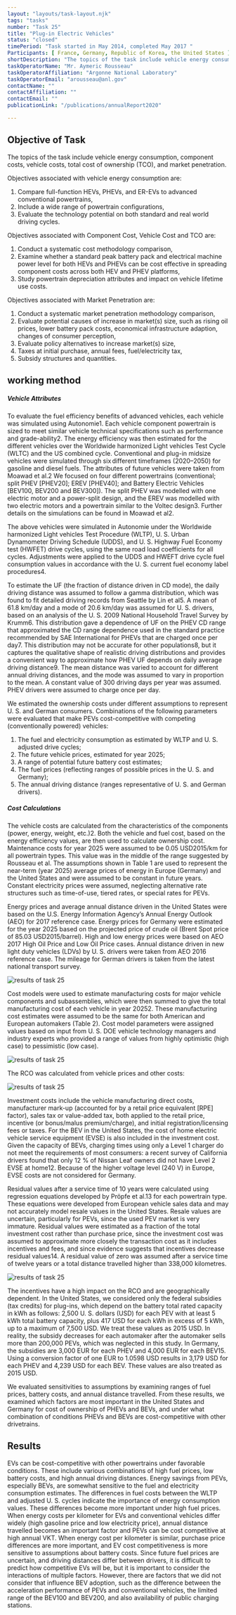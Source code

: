 ```yaml
---
layout: "layouts/task-layout.njk"
tags: "tasks"
number: "Task 25"
title: "Plug-in Electric Vehicles"
status: "closed"
timePeriod: "Task started in May 2014, completed May 2017 "
Participants: [ France, Germany, Republic of Korea, the United States ]
shortDescription: "The topics of the task include vehicle energy consumption, component costs, vehicle costs, total cost of ownership (TCO), and market penetration. "
taskOperatorName: "Mr. Aymeric Rousseau"
taskOperatorAffiliation: "Argonne National Laboratory"
taskOperatorEmail: "arousseau@anl.gov"
contactName: ""
contactAffiliation: ""
contactEmail: ""
publicationLink: "/publications/annualReport2020"

---
```


## Objective of Task
The topics of the task include vehicle energy consumption, component costs, vehicle costs, total cost of ownership (TCO), and market penetration. 

Objectives associated with vehicle energy consumption are: 

1. Compare full-function HEVs, PHEVs, and ER-EVs to advanced conventional powertrains, 
2. Include a wide range of powertrain configurations, 
3. Evaluate the technology potential on both standard and real world driving cycles.  

Objectives associated with Component Cost, Vehicle Cost and TCO are: 

1. Conduct a systematic cost methodology comparison, 
2. Examine whether a standard peak battery pack and electrical machine power level for both HEVs and PHEVs can be cost effective in spreading component costs across both HEV and PHEV platforms, 
3. Study powertrain depreciation attributes and impact on vehicle lifetime use costs.  

Objectives associated with Market Penetration are: 
1. Conduct a systematic market penetration methodology comparison, 
2. Evaluate potential causes of increase in market(s) size, such as rising oil prices, lower battery pack costs, economical infrastructure adaption, changes of consumer perception, 
3. Evaluate policy alternatives to increase market(s) size, 
4. Taxes at initial purchase, annual fees, fuel/electricity tax, 
5. Subsidy structures and quantities. 

## working method
##### Vehicle Attributes  

To evaluate the fuel efficiency benefits of advanced vehicles, each vehicle was simulated using Autonomie1. Each vehicle component powertrain is sized to meet similar vehicle technical specifications such as performance and grade-ability2. The energy efficiency was then estimated for the different vehicles over the Worldwide harmonized Light vehicles Test Cycle (WLTC) and the US combined cycle. Conventional and plug-in midsize vehicles were simulated through six different timeframes (2020–2050) for gasoline and diesel fuels. The attributes of future vehicles were taken from Moawad et al.2 We focused on four different powertrains (conventional; split PHEV [PHEV20]; EREV [PHEV40]; and Battery Electric Vehicles [BEV100, BEV200 and BEV300]). The split PHEV was modelled with one electric motor and a power-split design, and the EREV was modelled with two electric motors and a powertrain similar to the Voltec design3. Further details on the simulations can be found in Moawad et al2. 

The above vehicles were simulated in Autonomie under the Worldwide harmonized Light vehicles Test Procedure (WLTP), U. S. Urban Dynamometer Driving Schedule (UDDS), and U. S. Highway Fuel Economy test (HWFET) drive cycles, using the same road load coefficients for all cycles. Adjustments were applied to the UDDS and HWEFT drive cycle fuel consumption values in accordance with the U. S. current fuel economy label procedures4.  

To estimate the UF (the fraction of distance driven in CD mode), the daily driving distance was assumed to follow a gamma distribution, which was found to fit detailed driving records from Seattle by Lin et al5. A mean of 61.8 km/day and a mode of 20.6 km/day was assumed for U. S. drivers, based on an analysis of the U. S. 2009 National Household Travel Survey by Krumm6. This distribution gave a dependence of UF on the PHEV CD range that approximated the CD range dependence used in the standard practice recommended by SAE International for PHEVs that are charged once per day7. This distribution may not be accurate for other populations8, but it captures the qualitative shape of realistic driving distributions and provides a convenient way to approximate how PHEV UF depends on daily average driving distance9. The mean distance was varied to account for different annual driving distances, and the mode was assumed to vary in proportion to the mean. A constant value of 300 driving days per year was assumed. PHEV drivers were assumed to charge once per day. 

We estimated the ownership costs under different assumptions to represent U. S. and German consumers. Combinations of the following parameters were evaluated that make PEVs cost-competitive with competing (conventionally powered) vehicles: 

1. The fuel and electricity consumption as estimated by WLTP and U. S. adjusted drive cycles; 
2. The future vehicle prices, estimated for year 2025; 
3. A range of potential future battery cost estimates; 
4. The fuel prices (reflecting ranges of possible prices in the U. S. and Germany); 
5. The annual driving distance (ranges representative of U. S. and German drivers).  

##### Cost Calculations  

The vehicle costs are calculated from the characteristics of the components (power, energy, weight, etc.)2. Both the vehicle and fuel cost, based on the energy efficiency values, are then used to calculate ownership cost. Maintenance costs for year 2025 were assumed to be 0.05 USD2015/km for all powertrain types. This value was in the middle of the range suggested by Rousseau et al.
The assumptions shown in Table 1 are used to represent the near-term (year 2025) average prices of energy in Europe (Germany) and the United States and were assumed to be constant in future years. Constant electricity prices were assumed, neglecting alternative rate structures such as time-of-use, tiered rates, or special rates for PEVs.  

Energy prices and average annual distance driven in the United States were based on the U.S. Energy Information Agency’s Annual Energy Outlook (AEO) for 2017 reference case. Energy prices for Germany were estimated for the year 2025 based on the projected price of crude oil (Brent Spot price of 85.03 USD2015/barrel). High and low energy prices were based on AEO 2017 High Oil Price and Low Oil Price cases. Annual distance driven in new light duty vehicles (LDVs) by U. S. drivers were taken from AEO 2016 reference case. The mileage for German drivers is taken from the latest national transport survey. 

![results of task 25](/assets/images/task21_figure_one.png)


Cost models were used to estimate manufacturing costs for major vehicle components and subassemblies, which were then summed to give the total manufacturing cost of each vehicle in year 20252. These manufacturing cost estimates were assumed to be the same for both American and European automakers (Table 2). Cost model parameters were assigned values based on input from U. S. DOE vehicle technology managers and industry experts who provided a range of values from highly optimistic (high case) to pessimistic (low case). 

![results of task 25](/assets/images/task21_figure_two.png)

The RCO was calculated from vehicle prices and other costs: 

![results of task 25](/assets/images/task21_figure_three.png)

Investment costs include the vehicle manufacturing direct costs, manufacturer mark-up (accounted for by a retail price equivalent [RPE] factor), sales tax or value-added tax, both applied to the retail price, incentive (or bonus/malus premium/charge), and initial registration/licensing fees or taxes. For the BEV in the United States, the cost of home electric vehicle service equipment (EVSE) is also included in the investment cost. Given the capacity of BEVs, charging times using only a Level 1 charger do not meet the requirements of most consumers: a recent survey of California drivers found that only 12 % of Nissan Leaf owners did not have Level 2 EVSE at home12. Because of the higher voltage level (240 V) in Europe, EVSE costs are not considered for Germany. 

Residual values after a service time of 10 years were calculated using regression equations developed by Pröpfe et al.13 for each powertrain type. These equations were developed from European vehicle sales data and may not accurately model resale values in the United States. Resale values are uncertain, particularly for PEVs, since the used PEV market is very immature. Residual values were estimated as a fraction of the total investment cost rather than purchase price, since the investment cost was assumed to approximate more closely the transaction cost as it includes incentives and fees, and since evidence suggests that incentives decrease residual values14. A residual value of zero was assumed after a service time of twelve years or a total distance travelled higher than 338,000 kilometres. 

![results of task 25](/assets/images/task21_figure_four.png)

The incentives have a high impact on the RCO and are geographically dependent. In the United States, we considered only the federal subsidies (tax credits) for plug-ins, which depend on the battery total rated capacity in kWh as follows: 2,500 U. S. dollars (USD) for each PEV with at least 5 kWh total battery capacity, plus 417 USD for each kWh in excess of 5 kWh, up to a maximum of 7,500 USD. We treat these values as 2015 USD. In reality, the subsidy decreases for each automaker after the automaker sells more than 200,000 PEVs, which was neglected in this study. In Germany, the subsidies are 3,000 EUR for each PHEV and 4,000 EUR for each BEV15. Using a conversion factor of one EUR to 1.0598 USD results in 3,179 USD for each PHEV and 4,239 USD for each BEV. These values are also treated as 2015 USD.  

We evaluated sensitivities to assumptions by examining ranges of fuel prices, battery costs, and annual distance travelled. From these results, we examined which factors are most important in the United States and Germany for cost of ownership of PHEVs and BEVs, and under what combination of conditions PHEVs and BEVs are cost-competitive with other drivetrains. 

## Results
EVs can be cost-competitive with other powertrains under favorable conditions. These include various combinations of high fuel prices, low battery costs, and high annual driving distances. Energy savings from PEVs, especially BEVs, are somewhat sensitive to the fuel and electricity consumption estimates. The differences in fuel costs between the WLTP and adjusted U. S. cycles indicate the importance of energy consumption values. These differences become more important under high fuel prices. When energy costs per kilometer for EVs and conventional vehicles differ widely (high gasoline price and low electricity price), annual distance travelled becomes an important factor and PEVs can be cost competitive at high annual VKT. When energy cost per kilometer is similar, purchase price differences are more important, and EV cost competitiveness is more sensitive to assumptions about battery costs. Since future fuel prices are uncertain, and driving distances differ between drivers, it is difficult to predict how competitive EVs will be, but it is important to consider the interactions of multiple factors. However, there are factors that we did not consider that influence BEV adoption, such as the difference between the acceleration performance of PEVs and conventional vehicles, the limited range of the BEV100 and BEV200, and also availability of public charging stations.  